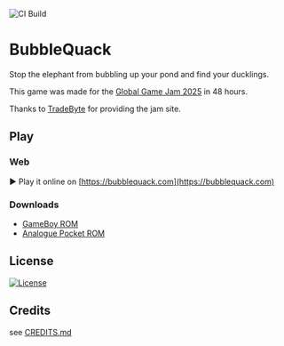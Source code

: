 ![CI Build](https://github.com/bubblequack/bubblequack/actions/workflows/ci.yml/badge.svg)

# BubbleQuack
Stop the elephant from bubbling up your pond and find your ducklings.

This game was made for the [Global Game Jam 2025](https://globalgamejam.org/games/2025/bubblequack-9) in 48 hours.

Thanks to [TradeByte](https://www.tradebyte.com) for providing the jam site.

## Play
### Web
▶ Play it online on [https://bubblequack.com](https://bubblequack.com)

### Downloads
* [GameBoy ROM](https://bubblequack.com/bubblequack.gb)
* [Analogue Pocket ROM](https://bubblequack.com/bubblequack.pocket)

## License
[![License](https://i.creativecommons.org/l/by-nc-sa/4.0/88x31.png)](https://creativecommons.org/licenses/by-nc-sa/4.0)

## Credits
see [CREDITS.md](CREDITS.md)

